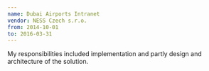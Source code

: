 ```yaml
---
name: Dubai Airports Intranet
vendor: NESS Czech s.r.o.
from: 2014-10-01
to: 2016-03-31
---
```


My responsibilities included implementation and partly design and architecture of the solution.

